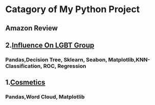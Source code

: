 # Catagory of My Python Project
## Amazon Review

## 2.[Influence On LGBT Group](InfluenceOnLGBT_April2022.ipynb)
### Pandas,Decision Tree, Sklearn, Seabon, Matplotlib,KNN-Classification, ROC, Regression
## 1.[Cosmetics](Comestics_February2022.ipynb) 
### Pandas,Word Cloud, Matplotlib

